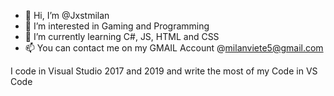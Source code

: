 - 👋 Hi, I’m @Jxstmilan
- 👀 I’m interested in Gaming and Programming
- 🌱 I’m currently learning C#, JS, HTML and CSS
- 📫 You can contact me on my GMAIL Account @milanviete5@gmail.com

I code in Visual Studio 2017 and 2019 and write the most of my Code in VS Code
